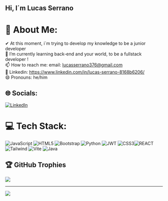 ## Hi, I´m Lucas Serrano

# 💫 About Me:
✔ At this moment, i´m trying to develop my knowledge to be a junior developer<br>🌱 I’m currently learning back-end and your world, to be a fullstack developer !<br>📫 How to reach me: email: lucasserrano376@gmail.com<br>🔨 Linkedin: https://www.linkedin.com/in/lucas-serrano-8168b6206/<br>😄 Pronouns: he/him


## 🌐 Socials:
[![LinkedIn](https://img.shields.io/badge/LinkedIn-%230077B5.svg?logo=linkedin&logoColor=white)](https://linkedin.com/in/https://linkedin.com/in/lucas-serrano-8168b6206/) 

# 💻 Tech Stack:
![JavaScript](https://img.shields.io/badge/javascript-%23323330.svg?style=for-the-badge&logo=javascript&logoColor=%23F7DF1E) ![HTML5](https://img.shields.io/badge/html5-%23E34F26.svg?style=for-the-badge&logo=html5&logoColor=white) ![Bootstrap](https://img.shields.io/badge/bootstrap-%238511FA.svg?style=for-the-badge&logo=bootstrap&logoColor=white) ![Python](https://img.shields.io/badge/python-3670A0?style=for-the-badge&logo=python&logoColor=ffdd54) ![JWT](https://img.shields.io/badge/JWT-black?style=for-the-badge&logo=JSON%20web%20tokens) ![CSS3](https://img.shields.io/badge/css3-%231572B6.svg?style=for-the-badge&logo=css3&logoColor=white)![REACT](https://img.shields.io/badge/react-%231572B6.svg?style=for-the-badge&logo=react&logoColor=white) ![Tailwind](https://img.shields.io/badge/tailwind-%231572B6.svg?style=for-the-badge&logo=react&logoColor=white) ![Vite](https://img.shields.io/badge/vite-%231572B6.svg?style=for-the-badge&logo=vite&logoColor=white)
![Java](https://img.shields.io/badge/java-%23323330.svg?style=for-the-badge&logo=Java&logoColor=%23F7DF1E)


## 🏆 GitHub Trophies
![](https://github-profile-trophy.vercel.app/?username=lucaserrano10&theme=shadow_green&no-frame=false&no-bg=true&margin-w=4)

---
[![](https://visitcount.itsvg.in/api?id=lucaserrano10&icon=2&color=0)](https://visitcount.itsvg.in)

<!-- Proudly created with GPRM ( https://gprm.itsvg.in ) -->
